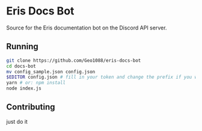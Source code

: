 # Eris Docs Bot

Source for the Eris documentation bot on the Discord API server.

## Running

```bash
git clone https://github.com/Geo1088/eris-docs-bot
cd docs-bot
mv config_sample.json config.json
$EDITOR config.json # fill in your token and change the prefix if you want
yarn # or: npm install
node index.js
```

## Contributing

just do it
